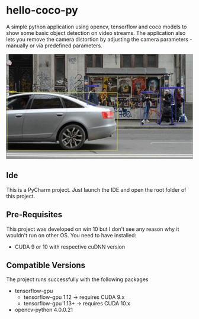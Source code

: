 # hello-coco-py
A simple python application using opencv, tensorflow and coco models to show some basic object detection on video 
streams. The application also lets you remove the camera distortion by adjusting the camera parameters - 
manually or via predefined parameters.

![Coco models detected within video streams](README.jpg "Coco models detected within video streams")

## Ide
This is a PyCharm project. Just launch the IDE and open the root folder of this project.

## Pre-Requisites
This project was developed on win 10 but I don't see any reason why it wouldn't run on other OS. 
You need to have installed:
- CUDA 9 or 10 with respective cuDNN version

## Compatible Versions
The project runs successfully with the following packages
- tensorflow-gpu
    - tensorflow-gpu 1.12 &rarr; requires CUDA 9.x
    - tensorflow-gpu 1.13+ &rarr; requires CUDA 10.x
- opencv-python 4.0.0.21
